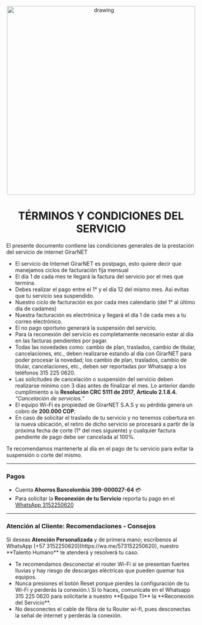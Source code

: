 <p align="center">
  <img src="https://drive.google.com/uc?export=view&id=1IOfE1dKrdg5ScKsoBxPqvmS-VMbQaKjb" alt="drawing" width="500"/>
</p>

<h1 align="center">TÉRMINOS Y CONDICIONES DEL SERVICIO</h1>


El presente documento contiene las condiciones generales de la prestación del servicio
de internet GirarNET

- El servicio de Internet GirarNET es postpago, esto quiere decir que manejamos ciclos de facturación fija mensual
- El día 1 de cada mes te llegará la factura del servicio por el mes que termina.
- Debes realizar el pago entre el 1° y el día 12 del mismo mes. Así evitas que tu servicio sea suspendido.
- Nuestro ciclo de facturación es por cada mes calendario (del 1° al último día de cadames)
- Nuestra facturación es electrónica y llegará el día 1 de cada mes a tu correo electrónico.
- El no pago oportuno generará la suspensión del servicio.
- Para la reconexión del servicio es completamente necesario estar al día en las facturas pendientes por pagar.
- Todas las novedades como: cambio de plan, traslados, cambio de titular, cancelaciones, etc., deben realizarse estando al día con GirarNET para poder procesar la novedad; los cambio de plan, traslados, cambio de titular, cancelaciones, etc., deben ser reportadas por Whatsapp a los teléfonos 315 225 0620.
- Las solicitudes de cancelación o suspensión del servicio deben realizarse mínimo con 3 días antes de finalizar el mes. Lo anterior dando cumplimiento a la **Resolución CRC 5111 de 2017**, **Artículo 2.1.8.4.** *“Cancelación de servicios.”*
- El equipo Wi-Fi es propiedad de GirarNET S.A.S y su pérdida genera un cobro de **200.000 COP**.
- En caso de solicitar el traslado de tu servicio y no tenemos cobertura en la nueva ubicación, el retiro de dicho servicio se procesará a partir de la próxima fecha de corte (1° del mes siguiente) y cualquier factura pendiente de pago debe ser cancelada al 100%.

Te recomendamos mantenerte al día en el pago de tu servicio para evitar la suspensión o corte del mismo.

---
<h3 align="left">Pagos</h3>

- Cuenta **Ahorros Bancolombia 399-000027-64**  :credit_card: 
- Para solicitar la **Reconexión de tu Servicio** reporta tu pago en el [WhatsApp 3152250620](https://wa.me/573152250620) 

---
<h3 align="left"> Atención al Cliente: Recomendaciones - Consejos</h3>
  <p>Si deseas <b>Atención Personalizada</b> y de primera mano; escríbenos al WhatsApp [+57 3152250620](https://wa.me/573152250620), nuestro **Talento Humano** te atenderá y resolverá tu caso.</p>
  <ul>
    <li>Te recomendamos desconectar el router Wi-Fi si se presentan fuertes lluvias y hay riesgo de descargas eléctricas que pueden quemar tus equipos.
    <li>Nunca presiones el botón Reset porque pierdes la configuración de tu Wi-Fi y perderás la conexión.\
        Si lo haces, comunícate en el Whatsapp 315 225 0620 para solicitarle a nuestro **Equipo TI** la **Reconexión del Servicio**.</li>
    <li>No desconectes el cable de fibra de tu Router wi-fi, pues desconectas la señal de internet y perderás la conexión.</li>
